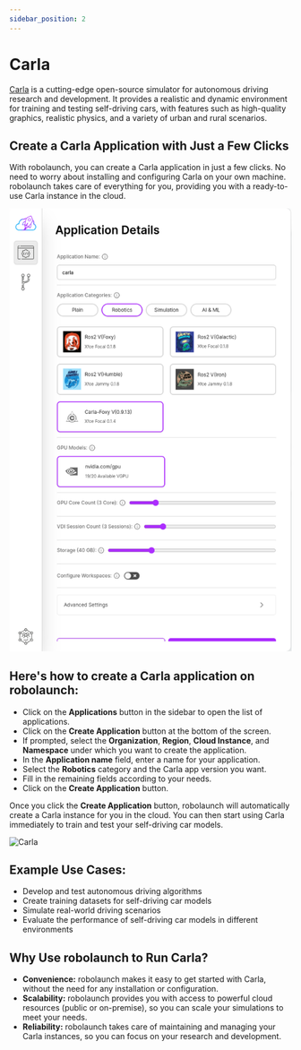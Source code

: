 ```yaml
---
sidebar_position: 2
---
```


# Carla
[Carla](https://carla.org/) is a cutting-edge open-source simulator for autonomous driving research and development. It provides a realistic and dynamic environment for training and testing self-driving cars, with features such as high-quality graphics, realistic physics, and a variety of urban and rural scenarios.

## Create a Carla Application with Just a Few Clicks
With robolaunch, you can create a Carla application in just a few clicks. No need to worry about installing and configuring Carla on your own machine. robolaunch takes care of everything for you, providing you with a ready-to-use Carla instance in the cloud.

![To create a Carla, you need is to few click.](https://raw.githubusercontent.com/robolaunch/trademark/main/repository-media/docs/user-guide/examples/img/carla.png)

## Here's how to create a Carla application on robolaunch:

- Click on the **Applications** button in the sidebar to open the list of applications.
- Click on the **Create Application** button at the bottom of the screen.
- If prompted, select the **Organization**, **Region**, **Cloud Instance**, and **Namespace** under which you want to create the application.
- In the **Application name** field, enter a name for your application.
- Select the **Robotics** category and the Carla app version you want.
- Fill in the remaining fields according to your needs.
- Click on the **Create Application** button.

Once you click the **Create Application** button, robolaunch will automatically create a Carla instance for you in the cloud. You can then start using Carla immediately to train and test your self-driving car models.

![Carla](https://raw.githubusercontent.com/robolaunch/trademark/main/repository-media/docs/user-guide/carla.gif)

## Example Use Cases:

- Develop and test autonomous driving algorithms
- Create training datasets for self-driving car models
- Simulate real-world driving scenarios
- Evaluate the performance of self-driving car models in different environments

## Why Use robolaunch to Run Carla?

- **Convenience:** robolaunch makes it easy to get started with Carla, without the need for any installation or configuration.
- **Scalability:** robolaunch provides you with access to powerful cloud resources (public or on-premise), so you can scale your simulations to meet your needs.
- **Reliability:** robolaunch takes care of maintaining and managing your Carla instances, so you can focus on your research and development.